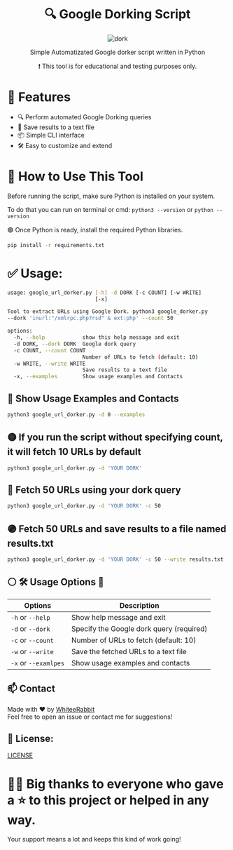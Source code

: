 <div align="center">
  <h1>🔍 Google Dorking Script</h1>
  <img src="https://i.postimg.cc/13mnX2Q8/Screenshot-from-2025-06-25-12-54-08.png" alt="dork" border="0">
  <p>Simple Automatizated Google dorker script written in Python</p>
  <p>❗ This tool is for educational and testing purposes only.</p>
</div>

# 🎯 Features

- 🔍 Perform automated Google Dorking queries
- 📄 Save results to a text file
- 📦 Simple CLI interface
- 🛠️ Easy to customize and extend


<h1>🚀 How to Use This Tool</h1>
<p>Before running the script, make sure Python is installed on your system.</p>

To do that you can run on terminal or cmd: `python3 --version` or `python --version`
<p>🟢 Once Python is ready, install the required Python libraries.</p>

```bash
pip install -r requirements.txt
```

<h1>✅ Usage:</h1>

```bash
usage: google_url_dorker.py [-h] -d DORK [-c COUNT] [-w WRITE]
                            [-x]

Tool to extract URLs using Google Dork. python3 google_dorker.py
--dork 'inurl:"/xmlrpc.php?rsd" & ext:php' --count 50

options:
  -h, --help            show this help message and exit
  -d DORK, --dork DORK  Google dork query
  -c COUNT, --count COUNT
                        Number of URLs to fetch (default: 10)
  -w WRITE, --write WRITE
                        Save results to a text file
  -x, --examples        Show usage examples and Contacts
```

<h2>🔴 Show Usage Examples and Contacts</h2>

```bash
python3 google_url_dorker.py -d 0 --examples
```
<h2>🟡 If you run the script without specifying count, it will fetch 10 URLs by default </h2>

```bash
python3 google_url_dorker.py -d 'YOUR DORK'
```
<h2>🔵 Fetch 50 URLs using your dork query </h2>

```bash
python3 google_url_dorker.py -d 'YOUR DORK' -c 50
```
<h2>🟣 Fetch 50 URLs and save results to a file named results.txt </h2>

```bash
python3 google_url_dorker.py -d 'YOUR DORK' -c 50 --write results.txt
```


<h2>⚪ 🛠️ Usage Options 📝</h2>

| Options | Description |
| ------ | ------ |
| `-h` or `--help` | Show help message and exit |
| `-d` or `--dork` | Specify the Google dork query (required) |
| `-c` or `--count` | Number of URLs to fetch (default: 10) |
| `-w` or `--write` | Save the fetched URLs to a text file |
| `-x` or `--examlpes` | Show usage examples and contacts |


## 📫 Contact

Made with ❤️ by [WhiteeRabbit](https://github.com/WhiteeRabbit)  
Feel free to open an issue or contact me for suggestions!


## 📃 License: 
[LICENSE](https://github.com/WhiteeRabbit/Google_Dorking_Script/blob/main/LICENSE)

<h1> 🙏🏻 Big thanks to everyone who gave a ⭐️ to this project or helped in any way. </h1>
Your support means a lot and keeps this kind of work going!








